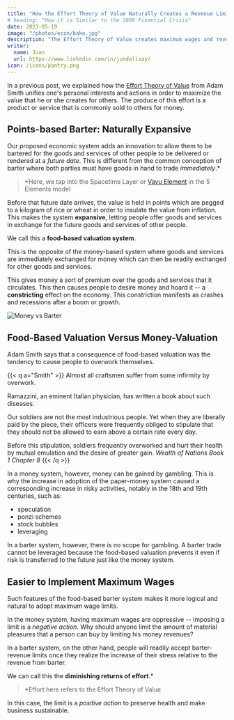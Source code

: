 ```yaml
---
title: "How the Effort Theory of Value Naturally Creates a Revenue Limit"
# heading: "How it is Similar to the 2008 Financial Crisis"
date: 2023-05-19
image: "/photos/econ/bake.jpg"
description: "The Effort Theory of Value creates maximum wages and revene, a concept difficult to realize in the money system"
writer:
  name: Juan
  url: https://www.linkedin.com/in/jundalisay/
icon: /icons/pantry.png
---
```



In a previous post, we explained how the [Effort Theory of Value](/social/economics/principles/part-2/chapter-01b) from Adam Smith unifies one's personal interests and actions in order to maximize the value that he or she creates for others. The produce of this effort is a product or service that is commonly sold to others for money. 


## Points-based Barter: Naturally Expansive

Our proposed economic system adds an innovation to allow them to be bartered for the goods and services of other people to be delivered or rendered at a *future date*.  This is different from the common conception of barter where both parties must have goods in hand to trade *immediately*.*

> *Here, we tap into the Spacetime Layer or [Vayu Element](https://en.wikipedia.org/wiki/Vayu) in the 5 Elements model


Before that future date arrives, the value is held in points which are pegged to a kilogram of rice or wheat in order to insulate the value from inflation. This makes the system **expansive**, letting people offer goods and services in exchange for the future goods and services of other people. 

We call this a **food-based valuation system**. 

This is the opposite of the money-based system where goods and services are immediately exchanged for money which can then be readily exchanged for other goods and services. 

This gives money a sort of premium over the goods and services that it circulates. This then causes people to desire money and hoard it -- a **constricting** effect on the economy. This constriction manifests as crashes and recessions after a boom or growth. 

![Money vs Barter](/graphics/econ/expand.jpg)


## Food-Based Valuation Versus Money-Valuation 

Adam Smith says that a consequence of food-based valuation was the tendency to cause people to overwork themselves. 

{{< q a="Smith" >}}
Almost all craftsmen suffer from some infirmity by overwork.

Ramazzini, an eminent Italian physician, has written a book about such diseases.

Our soldiers are not the most industrious people. Yet when they are liberally paid by the piece, their officers were frequently obliged to stipulate that they should not be allowed to earn above a certain rate every day.

Before this stipulation, soldiers frequently overworked and hurt their health by mutual emulation and the desire of greater gain.
<cite>Wealth of Nations Book 1 Chapter 8</cite>
{{< /q >}}


In a money system, however, money can be gained by gambling. This is why the increase in adoption of the paper-money system caused a corresponding increase in risky activities, notably in the 18th and 19th centuries, such as:
- speculation
- ponzi schemes
- stock bubbles
- leveraging

In a barter system, however, there is no scope for gambling. A barter trade cannot be leveraged because the food-based valuation prevents it even if risk is transferred to the future just like the money system.  


## Easier to Implement Maximum Wages 

Such features of the food-based barter system makes it more logical and natural to adopt maximum wage limits. 

In the money system, having maximum wages are oppressive -- imposing a limit is a *negative action*. Why should anyone limit the amount of material pleasures that a person can buy by limiting his money revenues?

In a barter system, on the other hand, people will readily accept barter-revenue limits once they realize the increase of their stress relative to the revenue from barter. 

We can call this the **diminishing returns of effort**.*  

> *Effort here refers to the Effort Theory of Value


In this case, the limit is a *positive action* to preserve health and make business sustainable. 


 <!-- which may take time to realize.  -->

   


<!-- 
 that fails to return goods or services to the original trader simply 


 the traders seek to output more goods and services so that they themselves will get more in the future.

 the traders seek to output more goods and services 



This makes the economy move fast at the expense of stability. It also makes people desire the money so much over the actual goods and services that were sold to get that money. 

effort theory creates a maximum wage. 

 -->
